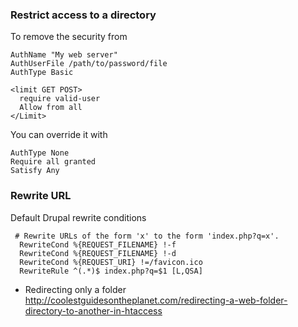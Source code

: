 ### Restrict access to a directory

To remove the security from 
```
AuthName "My web server"
AuthUserFile /path/to/password/file
AuthType Basic

<limit GET POST>
  require valid-user
  Allow from all
</Limit>
```

You can override it with 
````
AuthType None
Require all granted
Satisfy Any
````

### Rewrite URL 

Default Drupal rewrite conditions
````
 # Rewrite URLs of the form 'x' to the form 'index.php?q=x'.
  RewriteCond %{REQUEST_FILENAME} !-f
  RewriteCond %{REQUEST_FILENAME} !-d
  RewriteCond %{REQUEST_URI} !=/favicon.ico
  RewriteRule ^(.*)$ index.php?q=$1 [L,QSA]
````

* Redirecting only a folder    
http://coolestguidesontheplanet.com/redirecting-a-web-folder-directory-to-another-in-htaccess   

